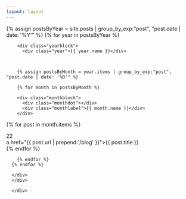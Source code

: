 ```yaml
---
layout: layout
---
```





<div class="content">
<div class="timeline">
  {% assign postsByYear = site.posts | group_by_exp:"post", "post.date | date: '%Y'" %}
      {% for year in postsByYear %}



        <div class="yearblock">
          <div class="year">{{ year.name }}</div>



        {% assign postsByMonth = year.items | group_by_exp:"post", "post.date | date: '%B'" %}

        {% for month in postsByMonth %}

        <div class="monthblock">
          <div class="monthdot"></div>
          <div class="monthlabel">{{ month.name }}</div>
        </div>

  {% for post in month.items %}
        <div class="divider"></div>
        <div class="postblock">
          <div class="daylabel">22</div>
          <div class="posttitle">a href="{{ post.url | prepend:'/blog' }}">{{ post.title }}</a></div>
        </div>
          {% endfor %}


        {% endfor %}
      {% endfor %}

      </div>
      </div>

      </div>
